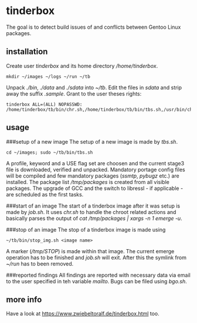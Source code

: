 # tinderbox
The goal is to detect build issues of and conflicts between Gentoo Linux packages.

## installation
Create user *tinderbox* and its home directory */home/tinderbox*.

    mkdir ~/images ~/logs ~/run ~/tb
Unpack *./bin*, *./data* and *./sdata* into *~/tb*.
Edit the files in *sdata* and strip away the suffix *.sample*.
Grant to the user theses rights:
    
    tinderbox ALL=(ALL) NOPASSWD: /home/tinderbox/tb/bin/chr.sh,/home/tinderbox/tb/bin/tbs.sh,/usr/bin/chroot

## usage
###setup of a new image
The setup of a new image is made by *tbs.sh*.
    
    cd ~/images; sudo ~/tb/bin/tbs.sh 
A profile, keyword and a USE flag set are choosen and the current stage3 file is downloaded, verified and unpacked.
Mandatory portage config files will be compiled and few mandatory packages (*ssmtp*, *pybugz* etc.) are installed.
The package list */tmp/packages* is created from all visible packages.
The upgrade of GCC and the switch to libressl - if applicable - are scheduled as the first tasks.

###start of an image
The start of a tinderbox image after it was setup is made by *job.sh*.
It uses *chr.sh* to handle the chroot related actions and basically parses the output of *cat /tmp/packages | xargs -n 1 emerge -u*.

###stop of an image
The stop of a tinderbox image is made using
    
    ~/tb/bin/stop_img.sh <image name>

A marker (*/tmp/STOP*) is made within that image.
The current emerge operation has to be finished and *job.sh* will exit.
After this the symlink from *~/run* has to been removed.

###reported findings
All findings are reported with necessary data via email to the user specified in teh variable *mailto*.
Bugs can be filed using *bgo.sh*.

## more info
Have a look at https://www.zwiebeltoralf.de/tinderbox.html too.

